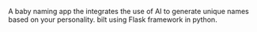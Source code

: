 A baby naming app the integrates the use of AI to generate unique names based on your personality. bilt using Flask framework in python.
